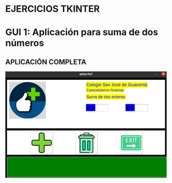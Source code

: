# EJERCICIOS TKINTER

# GUI 1: Aplicación para suma de dos números

## APLICACIÓN COMPLETA

![Ventana principa y app completa](SCRNSHT.png "Aplicación Completa")

